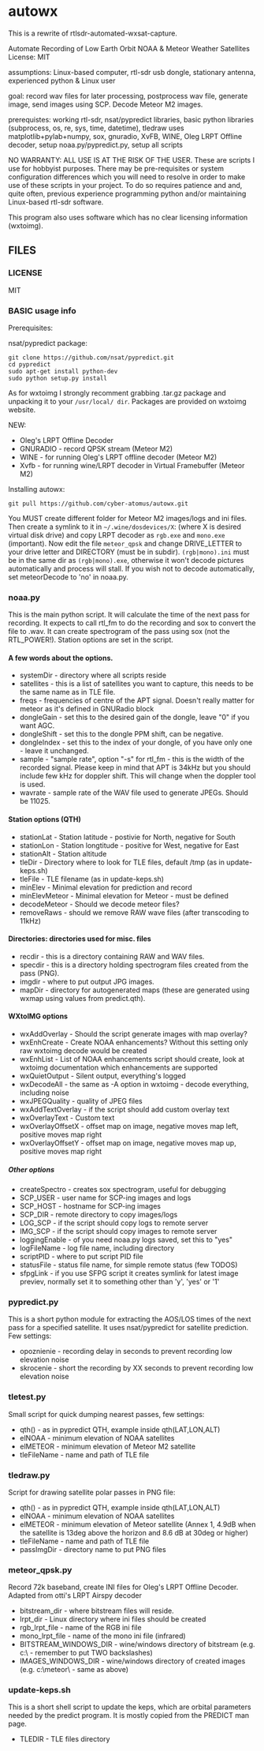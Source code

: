 autowx
==============================
This is a rewrite of rtlsdr-automated-wxsat-capture.

Automate Recording of Low Earth Orbit NOAA & Meteor Weather Satellites
License:  MIT

assumptions: Linux-based computer, rtl-sdr usb dongle, stationary antenna, experienced python & Linux user

goal:  record wav files for later processing, postprocess wav file, generate image, send images using SCP. Decode Meteor M2 images.

prerequistes:  working rtl-sdr, nsat/pypredict libraries, basic python libraries (subprocess, os, re, sys, time, datetime), tledraw uses matplotlib+pylab+numpy, sox, gnuradio, XvFB, WINE, Oleg LRPT Offline decoder, setup noaa.py/pypredict.py, setup all scripts

NO WARRANTY:  ALL USE IS AT THE RISK OF THE USER.  These are scripts I use for hobbyist purposes.  There may
be pre-requisites or system configuration differences which you will need to resolve in order to make use of these scripts in your project.  To do so requires patience and and, quite often, previous experience programming python 
and/or maintaining Linux-based rtl-sdr software.

This program also uses software which has no clear licensing information (wxtoimg).

## FILES

### LICENSE 
MIT 

### BASIC usage info
Prerequisites:

nsat/pypredict package:

    git clone https://github.com/nsat/pypredict.git
    cd pypredict
    sudo apt-get install python-dev
    sudo python setup.py install

As for wxtoimg I strongly recomment grabbing .tar.gz package and unpacking it to your ```/usr/local/ dir```. Packages are provided on wxtoimg website.

NEW:
  - Oleg's LRPT Offline Decoder
  - GNURADIO - record QPSK stream (Meteor M2)
  - WINE - for running Oleg's LRPT offline decoder (Meteor M2)
  - Xvfb - for running wine/LRPT decoder in Virtual Framebuffer (Meteor M2)

Installing autowx:

    git pull https://github.com/cyber-atomus/autowx.git

You MUST create different folder for Meteor M2 images/logs and ini files.
Then create a symlink to it in ```~/.wine/dosdevices/X```: (where X is desired virtual disk drive) and copy LRPT decoder as ```rgb.exe``` and ```mono.exe``` (important).
Now edit the file ```meteor_qpsk``` and change DRIVE_LETTER to your drive letter and DIRECTORY (must be in subdir).
```(rgb|mono).ini``` must be in the same dir as ```(rgb|mono).exe```, otherwise it won't decode pictures automatically and process will stall.
If you wish not to decode automatically, set meteorDecode to 'no' in noaa.py. 

### noaa.py
This is the main python script.  It will calculate the time of the next pass for recording.  It expects to call rtl_fm to do the recording and sox to convert the file to .wav. It can create spectrogram of the pass using sox (not the RTL_POWER!).
Station options are set in the script.

#### A few words about the options.
* systemDir - directory where all scripts reside
* satellites - this is a list of satellites you want to capture, this needs to be the same name as in TLE file.
* freqs - frequencies of centre of the APT signal. Doesn't really matter for meteor as it's defined in GNURadio block
* dongleGain - set this to the desired gain of the dongle, leave "0" if you want AGC.
* dongleShift - set this to the dongle PPM shift, can be negative.
* dongleIndex - set this to the index of your dongle, of you have only one - leave it unchanged.
* sample - "sample rate", option "-s" for rtl_fm - this is the width of the recorded signal. Please keep in mind that APT is 34kHz but you should include few kHz for doppler shift. This will change when the doppler tool is used.
* wavrate - sample rate of the WAV file used to generate JPEGs. Should be 11025.

#### Station options (QTH)
* stationLat - Station latitude - postivie for North, negative for South
* stationLon - Station longtitude - positive for West, negative for East
* stationAlt - Station altitude
* tleDir - Directory where to look for TLE files, default /tmp (as in update-keps.sh)
* tleFile - TLE filename (as in update-keps.sh)
* minElev - Minimal elevation for prediction and record
* minElevMeteor - Minimal elevation for Meteor - must be defined
* decodeMeteor - Should we decode meteor files?
* removeRaws - should we remove RAW wave files (after transcoding to 11kHz)

#### Directories: directories used for misc. files

* recdir - this is a directory containing RAW and WAV files.
* specdir - this is a directory holding spectrogram files created from the pass (PNG).
* imgdir - where to put output JPG images.
* mapDir - directory for autogenerated maps (these are generated using wxmap using values from predict.qth).

#### WXtoIMG options
* wxAddOverlay - Should the script generate images with map overlay?
* wxEnhCreate - Create NOAA enhancements? Without this setting only raw wxtoimg decode would be created
* wxEnhList - List of NOAA enhancements script should create, look at wxtoimg documentation which enhancements are supported
* wxQuietOutput - Silent output, everything's logged
* wxDecodeAll - the same as -A option in wxtoimg - decode everything, including noise
* wxJPEGQuality - quality of JPEG files
* wxAddTextOverlay - if the script should add custom overlay text
* wxOverlayText - Custom text
* wxOverlayOffsetX - offset map on image, negative moves map left, positive moves map right
* wxOverlayOffsetY - offset map on image, negative moves map up, positive moves map right

##### Other options
* createSpectro - creates sox spectrogram, useful for debugging 
* SCP_USER - user name for SCP-ing images and logs
* SCP_HOST - hostname for SCP-ing images
* SCP_DIR - remote directory to copy images/logs
* LOG_SCP - if the script should copy logs to remote server
* IMG_SCP - if the script should copy images to remote server
* loggingEnable - of you need noaa.py logs saved, set this to "yes"
* logFileName - log file name, including directory
* scriptPID - where to put script PID file 
* statusFile - status file name, for simple remote status (few TODOS)
* sfpgLink - if you use SFPG script it creates symlink for latest image previev, normally set it to something other than 'y', 'yes' or '1'


### pypredict.py
This is a short python module for extracting the AOS/LOS times
of the next pass for a specified satellite.  It uses nsat/pypredict for satellite prediction. Few settings:
* opoznienie - recording delay in seconds to prevent recording low elevation noise
* skrocenie - short the recording by XX seconds to prevent recording low elevation noise

### tletest.py
Small script for quick dumping nearest passes, few settings:
* qth() - as in pypredict QTH, example inside qth(LAT,LON,ALT)
* elNOAA - minimum elevation of NOAA satellites
* elMETEOR - minimum elevation of Meteor M2 satellite
* tleFileName - name and path of TLE file

### tledraw.py
Script for drawing satellite polar passes in PNG file:
* qth() - as in pypredict QTH, example inside qth(LAT,LON,ALT)
* elNOAA - minimum elevation of NOAA satellites
* elMETEOR - minimum elevation of Meteor satellite (Annex 1, 4.9dB when the satellite is 13deg above the horizon and 8.6 dB at 30deg or higher)
* tleFileName - name and path of TLE file
* passImgDir - directory name to put PNG files

### meteor_qpsk.py
Record 72k baseband, create INI files for Oleg's LRPT Offline Decoder. Adapted from otti's LRPT Airspy decoder
* bitstream_dir - where bitstream files will reside.
* lrpt_dir - Linux directory where ini files should be created
* rgb_lrpt_file - name of the RGB ini file
* mono_lrpt_file - name of the mono ini file (infrared)
* BITSTREAM_WINDOWS_DIR - wine/windows directory of bitstream (e.g. c:\\ - remember to put TWO backslashes)
* IMAGES_WINDOWS_DIR - wine/windows directory of created images (e.g. c:\\meteor\\ - same as above)

### update-keps.sh
This is a short shell script to update the keps, which are orbital
parameters needed by the predict program.  It is mostly copied from the PREDICT man
page. 
* TLEDIR - TLE files directory

